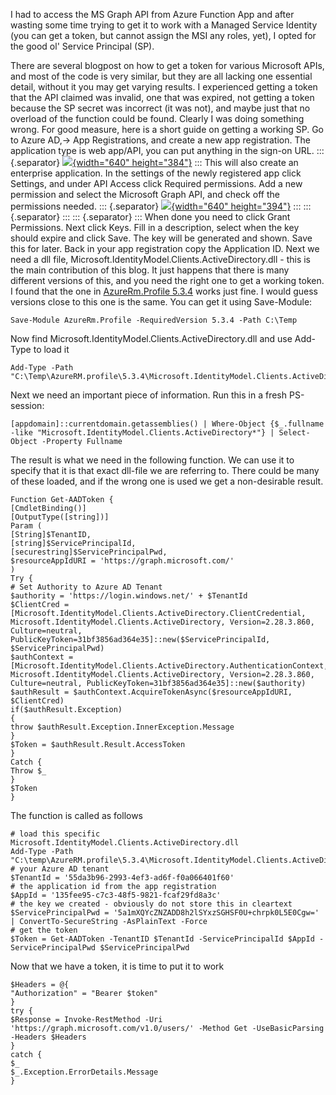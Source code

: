 ﻿I had to access the MS Graph API from Azure Function App and after
wasting some time trying to get it to work with a Managed Service
Identity (you can get a token, but cannot assign the MSI any roles,
yet), I opted for the good ol\' Service Principal (SP).

There are several blogpost on how to get a token for various Microsoft
APIs, and most of the code is very similar, but they are all lacking one
essential detail, without it you may get varying results.
I experienced getting a token that the API claimed was invalid, one that
was expired, not getting a token because the SP secret was incorrect (it
was not), and maybe just that no overload of the function could be
found. Clearly I was doing something wrong.
For good measure, here is a short guide on getting a working SP. Go to
Azure AD,-\> App Registrations, and create a new app registration.
The application type is web app/API, you can put anything in the sign-on
URL.
::: {.separator}
[![](https://1.bp.blogspot.com/-L0q-gDfE_K4/W4A_FLhD8-I/AAAAAAAAlPY/1VIvpySLgtQ3y4DBvdCw_vj7_5JVPwV6QCLcBGAs/s640/newappreg.PNG){width="640"
height="384"}](https://1.bp.blogspot.com/-L0q-gDfE_K4/W4A_FLhD8-I/AAAAAAAAlPY/1VIvpySLgtQ3y4DBvdCw_vj7_5JVPwV6QCLcBGAs/s1600/newappreg.PNG)
:::
This will also create an enterprise application.
In the settings of the newly registered app click Settings, and under
API Access click Required permissions. Add a new permission and select
the Microsoft Graph API, and check off the permissions needed.
::: {.separator}
[![](https://1.bp.blogspot.com/-EJO3n4u4O3s/W4A_9Ucqf-I/AAAAAAAAlPg/cA2u4-pguE8h06skrhrJOqASH5giIfqMgCLcBGAs/s640/newperm.PNG){width="640"
height="394"}](https://1.bp.blogspot.com/-EJO3n4u4O3s/W4A_9Ucqf-I/AAAAAAAAlPg/cA2u4-pguE8h06skrhrJOqASH5giIfqMgCLcBGAs/s1600/newperm.PNG)
:::
::: {.separator}
:::
::: {.separator}
:::
When done you need to click Grant Permissions.
Next click Keys. Fill in a description, select when the key should
expire and click Save. The key will be generated and shown. Save this
for later.
Back in your app registration copy the Application ID.
Next we need a dll
file, Microsoft.IdentityModel.Clients.ActiveDirectory.dll - this is the
main contribution of this blog. It just happens that there is many
different versions of this, and you need the right one to get a working
token.
I found that the one in [AzureRm.Profile
5.3.4](https://www.powershellgallery.com/packages/AzureRM.profile/5.3.4)
works just fine. I would guess versions close to this one is the same.
You can get it using Save-Module:
```
Save-Module AzureRm.Profile -RequiredVersion 5.3.4 -Path C:\Temp
```
Now find Microsoft.IdentityModel.Clients.ActiveDirectory.dll and use
Add-Type to load it
```
Add-Type -Path "C:\Temp\AzureRM.profile\5.3.4\Microsoft.IdentityModel.Clients.ActiveDirectory.dll"
```
Next we need an important piece of information. Run this in a fresh
PS-session:
```
[appdomain]::currentdomain.getassemblies() | Where-Object {$_.fullname -like "Microsoft.IdentityModel.Clients.ActiveDirectory*"} | Select-Object -Property Fullname
```
The result is what we need in the following function. We can use it to
specify that it is that exact dll-file we are referring to. There could
be many of these loaded, and if the wrong one is used we get a
non-desirable result.
```
Function Get-AADToken {
[CmdletBinding()]
[OutputType([string])]
Param (
[String]$TenantID,
[string]$ServicePrincipalId,
[securestring]$ServicePrincipalPwd,
$resourceAppIdURI = 'https://graph.microsoft.com/'
)
Try {
# Set Authority to Azure AD Tenant
$authority = 'https://login.windows.net/' + $TenantId
$ClientCred = [Microsoft.IdentityModel.Clients.ActiveDirectory.ClientCredential, Microsoft.IdentityModel.Clients.ActiveDirectory, Version=2.28.3.860, Culture=neutral, PublicKeyToken=31bf3856ad364e35]::new($ServicePrincipalId, $ServicePrincipalPwd)
$authContext = [Microsoft.IdentityModel.Clients.ActiveDirectory.AuthenticationContext, Microsoft.IdentityModel.Clients.ActiveDirectory, Version=2.28.3.860, Culture=neutral, PublicKeyToken=31bf3856ad364e35]::new($authority)
$authResult = $authContext.AcquireTokenAsync($resourceAppIdURI, $ClientCred)
if($authResult.Exception)
{
throw $authResult.Exception.InnerException.Message
}
$Token = $authResult.Result.AccessToken
}
Catch {
Throw $_
}
$Token
}
```
The function is called as follows
```
# load this specific Microsoft.IdentityModel.Clients.ActiveDirectory.dll
Add-Type -Path "C:\temp\AzureRM.profile\5.3.4\Microsoft.IdentityModel.Clients.ActiveDirectory.dll"
# your Azure AD tenant
$TenantId = '55da3b96-2993-4ef3-ad6f-f0a066401f60'
# the application id from the app registration
$AppId = '135fee95-c7c3-48f5-9821-fcaf29fd8a3c'
# the key we created - obviously do not store this in cleartext
$ServicePrincipalPwd = '5a1mXQYcZNZADD8h2lSYxzSGHSF0U+chrpk0L5E0Cgw=' | ConvertTo-SecureString -AsPlainText -Force
# get the token
$Token = Get-AADToken -TenantID $TenantId -ServicePrincipalId $AppId -ServicePrincipalPwd $ServicePrincipalPwd
```
Now that we have a token, it is time to put it to work
```
$Headers = @{
"Authorization" = "Bearer $token"
}
try {
$Response = Invoke-RestMethod -Uri 'https://graph.microsoft.com/v1.0/users/' -Method Get -UseBasicParsing -Headers $Headers
}
catch {
$_
$_.Exception.ErrorDetails.Message
}
```
```
```
